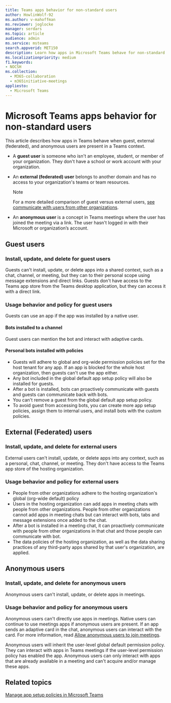 ```yaml
---
title: Teams apps behavior for non-standard users 
author: HowlinWolf-92
ms.author: v-mahoffman
ms.reviewer: joglocke
manager: serdars
ms.topic: article
audience: admin
ms.service: msteams
search.appverid: MET150
description: Learn how apps in Microsoft Teams behave for non-standard users.
ms.localizationpriority: medium
f1.keywords:
- NOCSH
ms.collection: 
  - M365-collaboration
  - m365initiative-meetings
appliesto: 
  - Microsoft Teams
---
```


# Microsoft Teams apps behavior for non-standard users

This article describes how apps in Teams behave when guest, external (federated), and anonymous users are present in a Teams context.

- A **guest user** is someone who isn't an employee, student, or member of your organization. They don't have a school or work account with your organization.

- An **external (federated) user** belongs to another domain and has no access to your organization's teams or team resources.

  > [!Note]
  > For a more detailed comparison of guest versus external users, [see communicate with users from other organizations](./communicate-with-users-from-other-organizations.md).

- An **anonymous user** is a concept in Teams meetings where the user has joined the meeting via a link. The user hasn't logged in with their Microsoft or organization’s account.

## Guest users

### Install, update, and delete for guest users

Guests can't install, update, or delete apps into a shared context, such as a chat, channel, or meeting, but they can to their personal scope using message extensions and direct links. Guests don't have access to the Teams app store from the Teams desktop application, but they can access it with a direct link.

### Usage behavior and policy for guest users

Guests can use an app if the app was installed by a native user.

#### Bots installed to a channel

Guest users can mention the bot and interact with adaptive cards.

#### Personal bots installed with policies

- Guests will adhere to global and org-wide permission policies set for the host tenant for any app. If an app is blocked for the whole host organization, then guests can't use the app either.
- Any bot included in the global default app setup policy will also be installed for guests.
- After a bot is installed, bots can proactively communicate with guests and guests can communicate back with bots.
- You can't remove a guest from the global default app setup policy.
- To avoid guest from accessing bots, you can create more app setup policies, assign them to internal users, and install bots with the custom policies.

## External (Federated) users

### Install, update, and delete for external users

External users can't install, update, or delete apps into any context, such as a personal, chat, channel, or meeting. They don't have access to the Teams app store of the hosting organization.

### Usage behavior and policy for external users

- People from other organizations adhere to the hosting organization's global (org-wide default) policy
- Users in the hosting organization can add apps in meeting chats with people from other organizations. People from other organizations cannot add apps in meeting chats but can interact with bots, tabs and message extensions once added to the chat.
- After a bot is installed in a meeting chat, it can proactively communicate with people from other organizations in that chat and those people can communicate with bot.
- The data policies of the hosting organization, as well as the data sharing practices of any third-party apps shared by that user's organization, are applied.

## Anonymous users

### Install, update, and delete for anonymous users

Anonymous users can't install, update, or delete apps in meetings.

### Usage behavior and policy for anonymous users

Anonymous users can't directly use apps in meetings. Native users can continue to use meetings apps if anonymous users are present. If an app sends an adaptive card in the chat, anonymous users can interact with the card. For more information, read [Allow anonymous users to join meetings](meeting-settings-in-teams.md#allow-anonymous-users-to-join-meetings).

Anonymous users will inherit the user-level global default permission policy. They can interact with apps in Teams meetings if the user-level permission policy has enabled the app. Anonymous users can only interact with apps that are already available in a meeting and can't acquire and/or manage these apps.

## Related topics

[Manage app setup policies in Microsoft Teams](teams-app-setup-policies.md)
